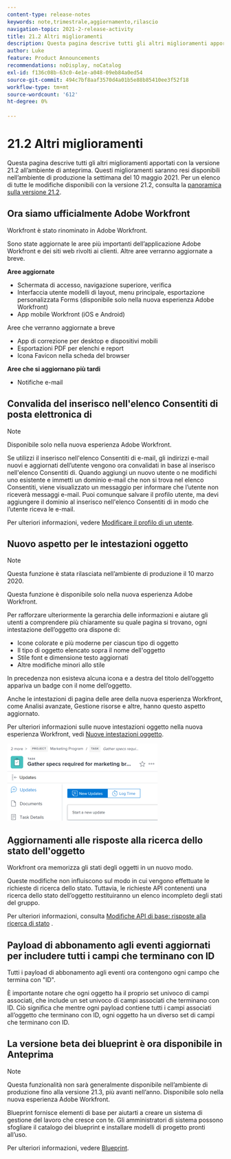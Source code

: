 ```yaml
---
content-type: release-notes
keywords: note,trimestrale,aggiornamento,rilascio
navigation-topic: 2021-2-release-activity
title: 21.2 Altri miglioramenti
description: Questa pagina descrive tutti gli altri miglioramenti apportati con la versione 21.2 all’ambiente di anteprima. Questi miglioramenti saranno resi disponibili nell’ambiente di produzione la settimana del 10 maggio 2021. Per un elenco di tutte le modifiche disponibili con la versione 21.2, consulta Panoramica sulla versione 21.2.
author: Luke
feature: Product Announcements
recommendations: noDisplay, noCatalog
exl-id: f136c08b-63c0-4e1e-a048-09eb84a0ed54
source-git-commit: 494c7bf8aaf3570d4a01b5e88b85410ee3f52f18
workflow-type: tm+mt
source-wordcount: '612'
ht-degree: 0%

---
```


# 21.2 Altri miglioramenti

Questa pagina descrive tutti gli altri miglioramenti apportati con la versione 21.2 all’ambiente di anteprima. Questi miglioramenti saranno resi disponibili nell’ambiente di produzione la settimana del 10 maggio 2021. Per un elenco di tutte le modifiche disponibili con la versione 21.2, consulta la [panoramica sulla versione 21.2](../../../product-announcements/product-releases/21.2-release-activity/21-2-release-overview.md).

## Ora siamo ufficialmente Adobe Workfront

Workfront è stato rinominato in Adobe Workfront.

Sono state aggiornate le aree più importanti dell’applicazione Adobe Workfront e dei siti web rivolti ai clienti. Altre aree verranno aggiornate a breve.

**Aree aggiornate**

* Schermata di accesso, navigazione superiore, verifica
* Interfaccia utente modelli di layout, menu principale, esportazione personalizzata Forms (disponibile solo nella nuova esperienza Adobe Workfront)
* App mobile Workfront (iOS e Android)

Aree che verranno aggiornate a breve

* App di correzione per desktop e dispositivi mobili
* Esportazioni PDF per elenchi e report
* Icona Favicon nella scheda del browser

**Aree che si aggiornano più tardi**

* Notifiche e-mail

## Convalida del inserisco nell&#39;elenco Consentiti di posta elettronica di

>[!NOTE]
>
>Disponibile solo nella nuova esperienza Adobe Workfront.

Se utilizzi il inserisco nell&#39;elenco Consentiti di e-mail, gli indirizzi e-mail nuovi e aggiornati dell’utente vengono ora convalidati in base al inserisco nell&#39;elenco Consentiti di. Quando aggiungi un nuovo utente o ne modifichi uno esistente e immetti un dominio e-mail che non si trova nel elenco Consentiti, viene visualizzato un messaggio per informare che l’utente non riceverà messaggi e-mail. Puoi comunque salvare il profilo utente, ma devi aggiungere il dominio al inserisco nell&#39;elenco Consentiti di in modo che l’utente riceva le e-mail.

Per ulteriori informazioni, vedere [Modificare il profilo di un utente](../../../administration-and-setup/add-users/create-and-manage-users/edit-a-users-profile.md).

## Nuovo aspetto per le intestazioni oggetto

>[!NOTE]
>
>Questa funzione è stata rilasciata nell’ambiente di produzione il 10 marzo 2020.
>
>Questa funzione è disponibile solo nella nuova esperienza Adobe Workfront.

Per rafforzare ulteriormente la gerarchia delle informazioni e aiutare gli utenti a comprendere più chiaramente su quale pagina si trovano, ogni intestazione dell’oggetto ora dispone di:

* Icone colorate e più moderne per ciascun tipo di oggetto
* Il tipo di oggetto elencato sopra il nome dell&#39;oggetto
* Stile font e dimensione testo aggiornati
* Altre modifiche minori allo stile

In precedenza non esisteva alcuna icona e a destra del titolo dell’oggetto appariva un badge con il nome dell’oggetto.

Anche le intestazioni di pagina delle aree della nuova esperienza Workfront, come Analisi avanzate, Gestione risorse e altre, hanno questo aspetto aggiornato.

Per ulteriori informazioni sulle nuove intestazioni oggetto nella nuova esperienza Workfront, vedi [Nuove intestazioni oggetto](../../../workfront-basics/the-new-workfront-experience/new-object-headers.md).

![Intestazione oggetto](assets/product-announcement-object-header-350x179.png)

## Aggiornamenti alle risposte alla ricerca dello stato dell&#39;oggetto

Workfront ora memorizza gli stati degli oggetti in un nuovo modo.

Queste modifiche non influiscono sul modo in cui vengono effettuate le richieste di ricerca dello stato. Tuttavia, le richieste API contenenti una ricerca dello stato dell’oggetto restituiranno un elenco incompleto degli stati del gruppo.

Per ulteriori informazioni, consulta [Modifiche API di base: risposte alla ricerca di stato](../../../wf-api/api/api-changes-search.md) .

## Payload di abbonamento agli eventi aggiornati per includere tutti i campi che terminano con ID

Tutti i payload di abbonamento agli eventi ora contengono ogni campo che termina con &quot;ID&quot;.

È importante notare che ogni oggetto ha il proprio set univoco di campi associati, che include un set univoco di campi associati che terminano con ID. Ciò significa che mentre ogni payload contiene tutti i campi associati all’oggetto che terminano con ID, ogni oggetto ha un diverso set di campi che terminano con ID.

## La versione beta dei blueprint è ora disponibile in Anteprima

>[!NOTE]
>
>Questa funzionalità non sarà generalmente disponibile nell’ambiente di produzione fino alla versione 21.3, più avanti nell’anno. Disponibile solo nella nuova esperienza Adobe Workfront.

Blueprint fornisce elementi di base per aiutarti a creare un sistema di gestione del lavoro che cresce con te. Gli amministratori di sistema possono sfogliare il catalogo dei blueprint e installare modelli di progetto pronti all’uso.

Per ulteriori informazioni, vedere [Blueprint](../../../administration-and-setup/blueprints/blueprints.md).
